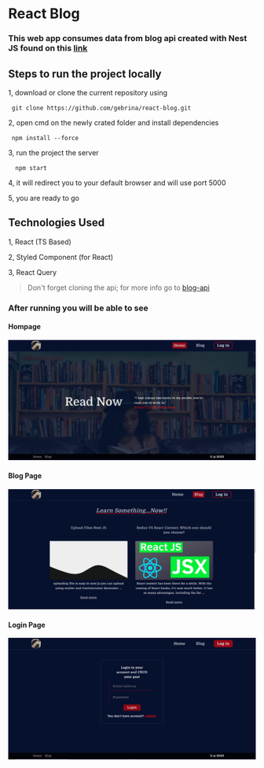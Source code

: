 # React Blog

### This web app consumes data from blog api created with Nest JS found on this [link](https://github.com/gebrina/blog-api)

## Steps to run the project locally

1, download or clone the current repository using

```
 git clone https://github.com/gebrina/react-blog.git
```

2, open cmd on the newly crated folder and install dependencies

```
 npm install --force
```

3, run the project the server

```
  npm start
```

4, it will redirect you to your default browser and will use port 5000

5, you are ready to go

## Technologies Used

1, React (TS Based)

2, Styled Component (for React)

3, React Query

> Don't forget cloning the api; for more info go to [blog-api](https://github.com/gebrina/blog-api.git)

### After running you will be able to see

#### Hompage

![HomePage](./src/assets/home.png)

#### Blog Page

![blog](./src/assets/blog.png)

#### Login Page

![login](./src/assets/login.png)
